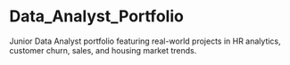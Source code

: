 # Data_Analyst_Portfolio
Junior Data Analyst portfolio featuring real-world projects in HR analytics, customer churn, sales, and housing market trends.
